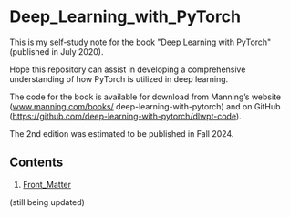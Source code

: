 # Deep_Learning_with_PyTorch
This is my self-study note for the book "Deep Learning with PyTorch" (published in July 2020).

Hope this repository can assist in developing a comprehensive understanding of how PyTorch is utilized in deep learning.


The code for the book is available for download from Manning’s website (www.manning.com/books/ deep-learning-with-pytorch) and on GitHub (https://github.com/deep-learning-with-pytorch/dlwpt-code). 

The 2nd edition was estimated to be published in Fall 2024.

## Contents  
1. <a href='https://github.com/Xiangyi-SDSU/Deep_Learning_with_PyTorch/tree/main/Front_Matter'>Front_Matter</a>

(still being updated)

